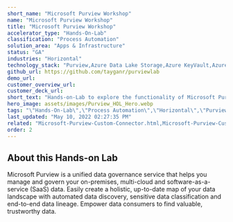 ```yaml
---
short_name: "Microsoft Purview Workshop"
name: "Microsoft Purview Workshop"
title: "Microsoft Purview Workshop"
accelerator_type: "Hands-On-Lab"
classification: "Process Automation"
solution_area: "Apps & Infrastructure"
status: "GA"
industries: "Horizontal"
technology_stack: "Purview,Azure Data Lake Storage,Azure KeyVault,Azure SQL,Synapse Analytics"
github_url: https://github.com/tayganr/purviewlab
demo_url: 
customer_overview_url: 
customer_deck_url: 
short_text: "Hands-on-Lab to explore the functionality of Microsoft Purview, a unified data governance service that helps you manage and govern your on-premises, multi-cloud and software-as-a-service (SaaS) data"
hero_image: assets/images/Purview_HOL_Hero.webp
tags: "\"Hands-On-Lab\",\"Process Automation\",\"Horizontal\",\"Purview\",\"Azure Data Lake Storage\",\"Azure KeyVault\",\"Azure SQL\",\"Synapse Analytics\",\"Apps & Infrastructure\""
last_updated: "May 10, 2022 02:27:35 PM"
related: "Microsoft-Purview-Custom-Connector.html,Microsoft-Purview-Custom-Types-Tool.html,Data-Governance-Demo-Generator.html,Microsoft-Purview-ML-Lineage.html"
order: 2
---
```

## About this Hands-on Lab

Microsoft Purview is a unified data governance service that helps you manage and govern your on-premises, multi-cloud and software-as-a-service (SaaS) data. Easily create a holistic, up-to-date map of your data landscape with automated data discovery, sensitive data classification and end-to-end data lineage. Empower data consumers to find valuable, trustworthy data.